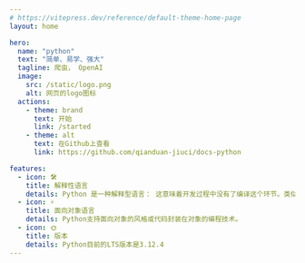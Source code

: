 ```yaml
---
# https://vitepress.dev/reference/default-theme-home-page
layout: home

hero:
  name: "python"
  text: "简单、易学、强大"
  tagline: 爬虫， OpenAI
  image:
    src: /static/logo.png
    alt: 网页的logo图标
  actions:
    - theme: brand
      text: 开始
      link: /started
    - theme: alt
      text: 在Github上查看
      link: https://github.com/qianduan-jiuci/docs-python

features:
  - icon: 🛠️
    title: 解释性语言
    details: Python 是一种解释型语言： 这意味着开发过程中没有了编译这个环节。类似于PHP和Perl语言。
  - icon: ⚡️
    title: 面向对象语言
    details: Python支持面向对象的风格或代码封装在对象的编程技术。
  - icon: 🌞
    title: 版本
    details: Python目前的LTS版本是3.12.4
---
```


